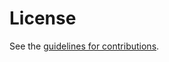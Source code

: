 # License

See the
[guidelines for contributions](https://github.com/dconnolly/draft-connolly-cfrg-sha3-hpke/blob/main/CONTRIBUTING.md).
